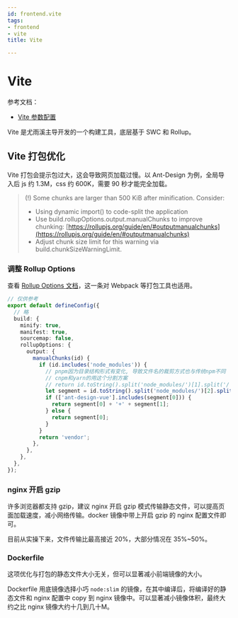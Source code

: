 ```yaml
---
id: frontend.vite
tags:
- frontend
- vite
title: Vite

---
```

# Vite
参考文档：

+ [Vite 参数配置](https://my.oschina.net/rc6688/blog/5178428)

Vite 是尤雨溪主导开发的一个构建工具，底层基于 SWC 和 Rollup。

## Vite 打包优化
Vite 打包会提示包过大，这会导致网页加载过慢。以 Ant-Design 为例，全局导入后 js 约 1.3M，css 约 600K，需要 90 秒才能完全加载。

> (!) Some chunks are larger than 500 KiB after minification. Consider:
>
> + Using dynamic import() to code-split the application
> + Use build.rollupOptions.output.manualChunks to improve chunking: [https://rollupjs.org/guide/en/#outputmanualchunks](https://rollupjs.org/guide/en/#outputmanualchunks)
> + Adjust chunk size limit for this warning via build.chunkSizeWarningLimit.
>

### 调整 Rollup Options
查看 [Rollup Options 文档](https://rollupjs.org/guide/en/#outputmanualchunks)，这一条对 Webpack 等打包工具也适用。

```typescript
// 仅供参考
export default defineConfig({
  // 略
  build: {
    minify: true,
    manifest: true,
    sourcemap: false,
    rollupOptions: {
      output: {
        manualChunks(id) {
          if (id.includes('node_modules')) {
            // pnpm因为目录结构形式有变化, 导致文件名的裁剪方式也与传统npm不同
            // cnpm和yarn的用这个分割方案
            // return id.toString().split('node_modules/')[1].split('/')[0].toString();
            let segment = id.toString().split('node_modules/')[2].split('/');
            if (['ant-design-vue'].includes(segment[0])) {
              return segment[0] + '+' + segment[1];
            } else {
              return segment[0];
            }
          }
          return 'vendor';
        },
      },
    },
  },
});
```

### nginx 开启 gzip
许多浏览器都支持 gzip，建议 nginx 开启 gzip 模式传输静态文件，可以提高页面加载速度，减小网络传输。docker 镜像中带上开启 gzip 的 nginx 配置文件即可。

目前从实操下来，文件传输比最高接近 20%，大部分情况在 35%~50%。

### Dockerfile
这项优化与打包的静态文件大小无关，但可以显著减小前端镜像的大小。

Dockerfile 用底镜像选择小巧 `node:slim` 的镜像，在其中编译后，将编译好的静态文件和 nginx 配置中 copy 到 nginx 镜像中。可以显著减小镜像体积，最终大约之比 nginx 镜像大约十几到几十M。

